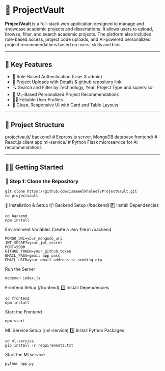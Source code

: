 # 📁 ProjectVault

**ProjectVault** is a full-stack web application designed to manage and showcase academic projects and dissertations. It allows users to upload, browse, filter, and search academic projects. The platform also includes role-based access, project code uploads, and AI-powered personalized project recommendations based on users' skills and bios.

---

## 🌟 Key Features

- 🔐 Role-Based Authentication (User & admin)
- 📄 Project Uploads with Details & github repository link
- 🔍 Search and Filter by Technology, Year, Project Type and supervisor
- 🧠 ML-Based Personalized Project Recommendations
- 🧑‍💼 Editable User Profiles
- 🧾 Clean, Responsive UI with Card and Table Layouts

---

## 📁 Project Structure

projectvault/
  backend/ # Express.js server, MongoDB database
  frontend/ # React.js client app
  ml-service/ # Python Flask microservice for AI recommendations


---

## 🧑‍💻 Getting Started

### 🚀 Step 1: Clone the Repository

```
git clone https://github.com/ismaeelkhaleel/ProjectVault.git
cd projectvault
```
🔧 Installation & Setup
📦 Backend Setup (/backend)
1️⃣ Install Dependencies
```
cd backend
npm install
```
Environment Variables
Create a .env file in /backend
```
MONGO_URI=your_mongodb_uri
JWT_SECRET=your_jwt_secret
PORT=5000
GITHUB_TOKEN=your_github_token
EMAIL_PASS=gmail app pass
EMAIL_USER=your email address to sending otp
```
Run the Server
```
nodemon index.js
```
Frontend Setup (/frontend)
1️⃣ Install Dependencies
```
cd frontend
npm install
```
Start the Frontend
```
npm start
```
ML Service Setup (/ml-service)
1️⃣ Install Python Packages
```
cd ml-service
pip install -r requirements.txt
```
Start the Ml service
```
python app.py
```

